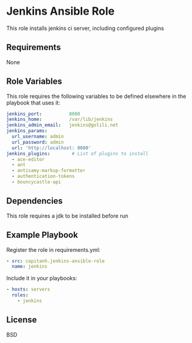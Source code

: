 Jenkins Ansible Role
=========

This role installs jenkins ci server, including configured plugins

Requirements
------------

None

Role Variables
--------------

This role requires the following variables to be defined elsewhere in the playbook that uses it:
```yaml
jenkins_port:          8080
jenkins_home:          /var/lib/jenkins
jenkins_admin_email:   jenkins@golili.net
jenkins_params:
  url_username: admin
  url_password: admin
  url: 'http://localhost: 8080'
jenkins_plugins:        # List of plugins to install
  - ace-editor
  - ant
  - antisamy-markup-formatter
  - authentication-tokens
  - bouncycastle-api
```

Dependencies
------------

This role requires a jdk to be installed before run

Example Playbook
----------------

Register the role in requirements.yml:
```yaml
- src: capitanh.jenkins-ansible-role
  name: jenkins
```
Include it in your playbooks:
```yaml
- hosts: servers
  roles:
    - jenkins
```

License
-------

BSD
